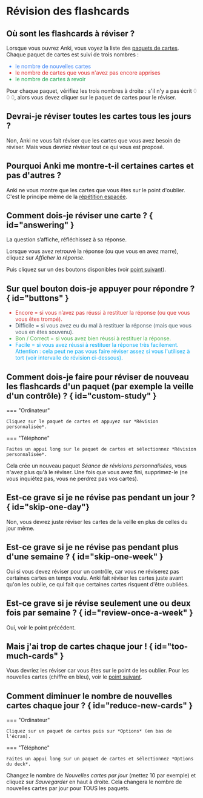 # Révision des flashcards

## Où sont les flashcards à réviser ?

Lorsque vous ouvrez Anki, vous voyez la liste des [paquets de cartes](concepts.md#decks). Chaque paquet de cartes est suivi de trois nombres :

<ul>
    <li style="color: #3b82f6">le nombre de nouvelles cartes</li>
    <li style="color: #dc2626">le nombre de cartes que vous n'avez pas encore apprises</li>
    <li style="color: #16a34a">le nombre de cartes à revoir</li>
</ul>

Pour chaque paquet, vérifiez les trois nombres à droite : s'il n'y a pas écrit <span style="color: #afafaf">0 0 0</span>, alors vous devez cliquer sur le paquet de cartes pour le réviser.

## Devrai-je réviser toutes les cartes tous les jours ?

Non, Anki ne vous fait réviser que les cartes que vous avez besoin de réviser. Mais vous devriez réviser tout ce qui vous est proposé.

## Pourquoi Anki me montre-t-il certaines cartes et pas d'autres ?

Anki ne vous montre que les cartes que vous êtes sur le point d'oublier. C'est le principe même de la [répétition espacée](../concepts.md#spaced-repetition).

## Comment dois-je réviser une carte ? { id="answering" }

La question s’affiche, réfléchissez à sa réponse.

Lorsque vous avez retrouvé la réponse (ou que vous en avez marre), cliquez sur *Afficher la réponse*.

Puis cliquez sur un des boutons disponibles (voir [point suivant](#buttons)).

## Sur quel bouton dois-je appuyer pour répondre ? { id="buttons" }

<ul>
    <li style="color: #d32f2e">Encore = si vous n’avez pas réussi à restituer la réponse (ou que vous vous êtes trompé).</li>
    <li style="color: #465a65">Difficile = si vous avez eu du mal à restituer la réponse (mais que vous vous en êtes souvenu).</li>
    <li style="color: #4cb050">Bon / Correct = si vous avez bien réussi à restituer la réponse.</li>
    <li style="color: #03a9f5">Facile = si vous avez réussi à restituer la réponse très facilement. Attention : cela peut ne pas vous faire réviser assez si vous l'utilisez à tort (voir intervalle de révision ci-dessous).</li>
</ul>

## Comment dois-je faire pour réviser de nouveau les flashcards d'un paquet (par exemple la veille d'un contrôle) ? { id="custom-study" }

=== "Ordinateur"

    Cliquez sur le paquet de cartes et appuyez sur *Révision personnalisée*.

=== "Téléphone"

    Faites un appui long sur le paquet de cartes et sélectionnez *Révision personnalisée*.

Cela crée un nouveau paquet *Séance de révisions personnalisées*, vous n'avez plus qu'à le réviser. Une fois que vous avez fini, supprimez-le (ne vous inquiétez pas, vous ne perdrez pas vos cartes).

## Est-ce grave si je ne révise pas pendant un jour ? { id="skip-one-day"}

Non, vous devrez juste réviser les cartes de la veille en plus de celles du jour même.

## Est-ce grave si je ne révise pas pendant plus d'une semaine ? { id="skip-one-week" }

Oui si vous devez réviser pour un contrôle, car vous ne réviserez pas certaines cartes en temps voulu. Anki fait réviser les cartes juste avant qu'on les oublie, ce qui fait que certaines cartes risquent d'être oubliées.

## Est-ce grave si je révise seulement une ou deux fois par semaine ? { id="review-once-a-week" }

Oui, voir le point précédent.

## Mais j'ai trop de cartes chaque jour ! { id="too-much-cards" }

Vous devriez les réviser car vous êtes sur le point de les oublier. Pour les nouvelles cartes (chiffre en bleu), voir le [point suivant](#reduce-new-cards).

## Comment diminuer le nombre de nouvelles cartes chaque jour ? { id="reduce-new-cards" }

=== "Ordinateur"

    Cliquez sur un paquet de cartes puis sur *Options* (en bas de l'écran).

=== "Téléphone"

    Faites un appui long sur un paquet de cartes et sélectionnez *Options du deck*.

Changez le nombre de *Nouvelles cartes par jour* (mettez 10 par exemple) et cliquez sur *Sauvegarder* en haut à droite. Cela changera le nombre de nouvelles cartes par jour pour TOUS les paquets.

